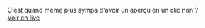 C'est quand même plus sympa d'avoir un aperçu en un clic non ?<br />
<a href="https://www.thomasprunet.com/pokedex" target="_blank">Voir en live</a>
